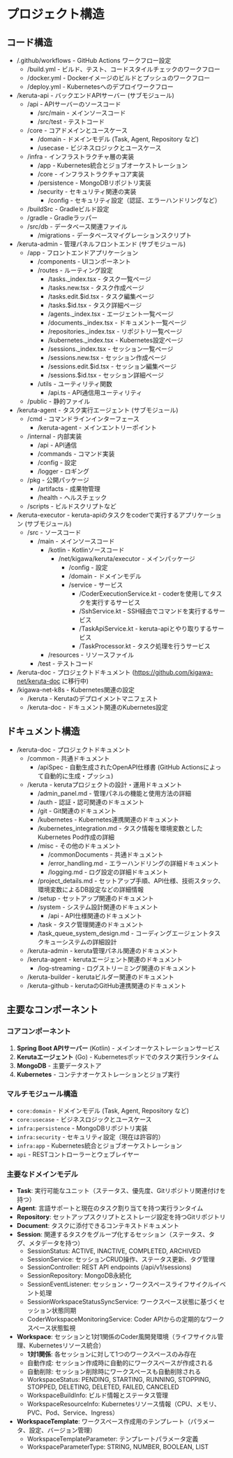 # プロジェクト構造

## コード構造

* /.github/workflows - GitHub Actions ワークフロー設定
  * /build.yml - ビルド、テスト、コードスタイルチェックのワークフロー
  * /docker.yml - Dockerイメージのビルドとプッシュのワークフロー
  * /deploy.yml - Kubernetesへのデプロイワークフロー
* /keruta-api - バックエンドAPIサーバー (サブモジュール)
  * /api - APIサーバーのソースコード
    * /src/main - メインソースコード
    * /src/test - テストコード
  * /core - コアドメインとユースケース
    * /domain - ドメインモデル (Task, Agent, Repository など)
    * /usecase - ビジネスロジックとユースケース
  * /infra - インフラストラクチャ層の実装
    * /app - Kubernetes統合とジョブオーケストレーション
    * /core - インフラストラクチャコア実装
    * /persistence - MongoDBリポジトリ実装
    * /security - セキュリティ関連の実装
      * /config - セキュリティ設定（認証、エラーハンドリングなど）
  * /buildSrc - Gradleビルド設定
  * /gradle - Gradleラッパー
  * /src/db - データベース関連ファイル
    * /migrations - データベースマイグレーションスクリプト
* /keruta-admin - 管理パネルフロントエンド (サブモジュール)
  * /app - フロントエンドアプリケーション
    * /components - UIコンポーネント
    * /routes - ルーティング設定
      * /tasks._index.tsx - タスク一覧ページ
      * /tasks.new.tsx - タスク作成ページ
      * /tasks.edit.$id.tsx - タスク編集ページ
      * /tasks.$id.tsx - タスク詳細ページ
      * /agents._index.tsx - エージェント一覧ページ
      * /documents._index.tsx - ドキュメント一覧ページ
      * /repositories._index.tsx - リポジトリ一覧ページ
      * /kubernetes._index.tsx - Kubernetes設定ページ
      * /sessions._index.tsx - セッション一覧ページ
      * /sessions.new.tsx - セッション作成ページ
      * /sessions.edit.$id.tsx - セッション編集ページ
      * /sessions.$id.tsx - セッション詳細ページ
    * /utils - ユーティリティ関数
      * /api.ts - API通信用ユーティリティ
  * /public - 静的ファイル
* /keruta-agent - タスク実行エージェント (サブモジュール)
  * /cmd - コマンドラインインターフェース
    * /keruta-agent - メインエントリーポイント
  * /internal - 内部実装
    * /api - API通信
    * /commands - コマンド実装
    * /config - 設定
    * /logger - ロギング
  * /pkg - 公開パッケージ
    * /artifacts - 成果物管理
    * /health - ヘルスチェック
  * /scripts - ビルドスクリプトなど
* /keruta-executor - keruta-apiのタスクをcoderで実行するアプリケーション (サブモジュール)
  * /src - ソースコード
    * /main - メインソースコード
      * /kotlin - Kotlinソースコード
        * /net/kigawa/keruta/executor - メインパッケージ
          * /config - 設定
          * /domain - ドメインモデル
          * /service - サービス
            * /CoderExecutionService.kt - coderを使用してタスクを実行するサービス
            * /SshService.kt - SSH経由でコマンドを実行するサービス
            * /TaskApiService.kt - keruta-apiとやり取りするサービス
            * /TaskProcessor.kt - タスク処理を行うサービス
      * /resources - リソースファイル
    * /test - テストコード
* /keruta-doc - プロジェクトドキュメント (https://github.com/kigawa-net/keruta-doc に移行中)
* /kigawa-net-k8s - Kubernetes関連の設定
  * /keruta - Kerutaのデプロイメントマニフェスト
  * /keruta-doc - ドキュメント関連のKubernetes設定

## ドキュメント構造

* /keruta-doc - プロジェクトドキュメント
  * /common - 共通ドキュメント
    * /apiSpec - 自動生成されたOpenAPI仕様書 (GitHub Actionsによって自動的に生成・プッシュ)
  * /keruta - kerutaプロジェクトの設計・運用ドキュメント
    * /admin_panel.md - 管理パネルの機能と使用方法の詳細
    * /auth - 認証・認可関連のドキュメント
    * /git - Git関連のドキュメント
    * /kubernetes - Kubernetes連携関連のドキュメント
    * /kubernetes_integration.md - タスク情報を環境変数としたKubernetes Pod作成の詳細
    * /misc - その他のドキュメント
      * /commonDocuments - 共通ドキュメント
      * /error_handling.md - エラーハンドリングの詳細ドキュメント
      * /logging.md - ログ設定の詳細ドキュメント
    * /project_details.md - セットアップ手順、API仕様、技術スタック、環境変数によるDB設定などの詳細情報
    * /setup - セットアップ関連のドキュメント
    * /system - システム設計関連のドキュメント
      * /api - API仕様関連のドキュメント
    * /task - タスク管理関連のドキュメント
    * /task_queue_system_design.md - コーディングエージェントタスクキューシステムの詳細設計
  * /keruta-admin - keruta管理パネル関連のドキュメント
  * /keruta-agent - kerutaエージェント関連のドキュメント
    * /log-streaming - ログストリーミング関連のドキュメント
  * /keruta-builder - kerutaビルダー関連のドキュメント
  * /keruta-github - kerutaのGitHub連携関連のドキュメント

## 主要なコンポーネント

### コアコンポーネント
1. **Spring Boot APIサーバー** (Kotlin) - メインオーケストレーションサービス
2. **Kerutaエージェント** (Go) - Kubernetesポッドでのタスク実行ランタイム
3. **MongoDB** - 主要データストア
4. **Kubernetes** - コンテナオーケストレーションとジョブ実行

### マルチモジュール構造
- `core:domain` - ドメインモデル (Task, Agent, Repository など)
- `core:usecase` - ビジネスロジックとユースケース
- `infra:persistence` - MongoDBリポジトリ実装
- `infra:security` - セキュリティ設定（現在は許容的）
- `infra:app` - Kubernetes統合とジョブオーケストレーション
- `api` - RESTコントローラーとウェブレイヤー

### 主要なドメインモデル
- **Task**: 実行可能なユニット（ステータス、優先度、Gitリポジトリ関連付けを持つ）
- **Agent**: 言語サポートと現在のタスク割り当てを持つ実行ランタイム
- **Repository**: セットアップスクリプトとストレージ設定を持つGitリポジトリ
- **Document**: タスクに添付できるコンテキストドキュメント
- **Session**: 関連するタスクをグループ化するセッション（ステータス、タグ、メタデータを持つ）
  - SessionStatus: ACTIVE, INACTIVE, COMPLETED, ARCHIVED
  - SessionService: セッションCRUD操作、ステータス更新、タグ管理
  - SessionController: REST API endpoints (/api/v1/sessions)
  - SessionRepository: MongoDB永続化
  - SessionEventListener: セッション・ワークスペースライフサイクルイベント処理
  - SessionWorkspaceStatusSyncService: ワークスペース状態に基づくセッション状態同期
  - CoderWorkspaceMonitoringService: Coder APIからの定期的なワークスペース状態監視
- **Workspace**: セッションと1対1関係のCoder風開発環境（ライフサイクル管理、Kubernetesリソース統合）
  - **1対1関係**: 各セッションに対して1つのワークスペースのみ存在
  - 自動作成: セッション作成時に自動的にワークスペースが作成される
  - 自動削除: セッション削除時にワークスペースも自動削除される
  - WorkspaceStatus: PENDING, STARTING, RUNNING, STOPPING, STOPPED, DELETING, DELETED, FAILED, CANCELED
  - WorkspaceBuildInfo: ビルド情報とステータス管理
  - WorkspaceResourceInfo: Kubernetesリソース情報（CPU、メモリ、PVC、Pod、Service、Ingress）
- **WorkspaceTemplate**: ワークスペース作成用のテンプレート（パラメータ、設定、バージョン管理）
  - WorkspaceTemplateParameter: テンプレートパラメータ定義
  - WorkspaceParameterType: STRING, NUMBER, BOOLEAN, LIST
